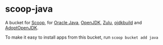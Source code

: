 # scoop-java

A bucket for [Scoop](http://scoop.sh), for [Oracle Java](http://www.oracle.com/technetwork/java/javase/overview/index.html), [OpenJDK](http://openjdk.java.net), [Zulu](https://www.azul.com/products/zulu-and-zulu-enterprise), [ojdkbuild](https://github.com/ojdkbuild/ojdkbuild) and [AdoptOpenJDK](https://adoptopenjdk.net).

To make it easy to install apps from this bucket, run
    `scoop bucket add java`
